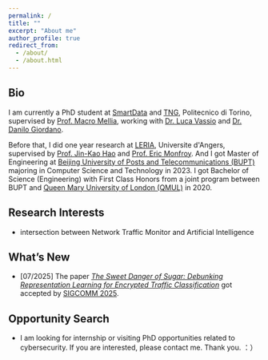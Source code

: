 ```yaml
---
permalink: /
title: ""
excerpt: "About me"
author_profile: true
redirect_from: 
  - /about/
  - /about.html
---
```


## Bio

I am currently a PhD student at [SmartData](https://smartdata.polito.it/) and [TNG](https://www.telematica.polito.it), Politecnico di Torino, supervised by [Prof. Macro Mellia](https://www.telematica.polito.it/member/marco-mellia/), working with [Dr. Luca Vassio](https://www.telematica.polito.it/member/luca-vassio/) and [Dr. Danilo Giordano](https://smartdata.polito.it/members/danilo-giordano/). 

Before that, I did one year research at [LERIA](https://leria.univ-angers.fr/), Universite d'Angers, supervised by [Prof. Jin-Kao Hao](https://leria-info.univ-angers.fr/~jinkao.hao/) and [Prof. Eric Monfroy](https://www.univ-angers.fr/fr/acces-directs/annuaire-2/m/o/uduser-e-monfroy-fr.html). And I got Master of Engineering at [Beijing University of Posts and Telecommunications (BUPT)](https://en.wikipedia.org/wiki/Beijing_University_of_Posts_and_Telecommunications) majoring in Computer Science and Technology in 2023. I got Bachelor of Science (Engineering) with First Class Honors from a joint program between BUPT and [Queen Mary University of London (QMUL)](https://www.qmul.ac.uk/) in 2020.

## Research Interests

- intersection between Network Traffic Monitor and Artificial Intelligence 


## What’s New

- [07/2025] The paper [*The Sweet Danger of Sugar: Debunking Representation Learning for Encrypted Traffic Classification*](https://dl.acm.org/doi/10.1145/3718958.3750498) got accepted by [SIGCOMM 2025](https://conferences.sigcomm.org/sigcomm/2025/).

## Opportunity Search

- I am looking for internship or visiting PhD opportunities related to cybersecurity. If you are interested, please contact me. Thank you. ：）